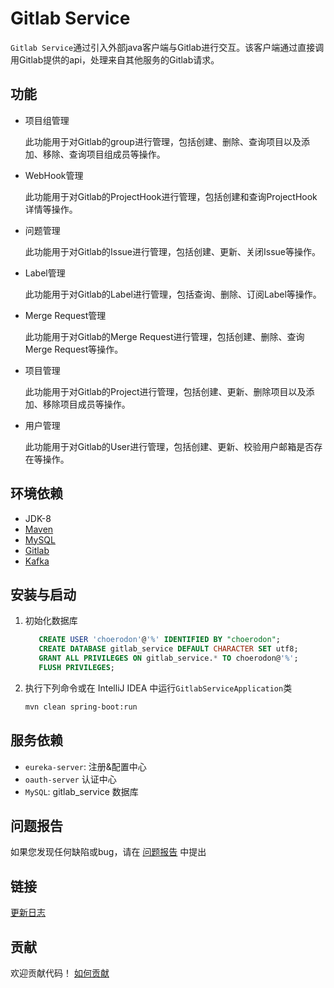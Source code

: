 # Gitlab Service   

`Gitlab Service`通过引入外部java客户端与Gitlab进行交互。该客户端通过直接调用Gitlab提供的api，处理来自其他服务的Gitlab请求。

## 功能

- 项目组管理

  此功能用于对Gitlab的group进行管理，包括创建、删除、查询项目以及添加、移除、查询项目组成员等操作。
  
- WebHook管理

  此功能用于对Gitlab的ProjectHook进行管理，包括创建和查询ProjectHook详情等操作。
  
- 问题管理

  此功能用于对Gitlab的Issue进行管理，包括创建、更新、关闭Issue等操作。
  
- Label管理

  此功能用于对Gitlab的Label进行管理，包括查询、删除、订阅Label等操作。
  
- Merge Request管理

  此功能用于对Gitlab的Merge Request进行管理，包括创建、删除、查询Merge Request等操作。
  
- 项目管理

  此功能用于对Gitlab的Project进行管理，包括创建、更新、删除项目以及添加、移除项目成员等操作。
  
- 用户管理

  此功能用于对Gitlab的User进行管理，包括创建、更新、校验用户邮箱是否存在等操作。                          

## 环境依赖
- JDK-8
- [Maven](http://www.maven-sf.com/)
- [MySQL](https://www.mysql.com)
- [Gitlab](https://gitlab.com)
- [Kafka](https://kafka.apache.org)


## 安装与启动

1. 初始化数据库
    ```sql
       CREATE USER 'choerodon'@'%' IDENTIFIED BY "choerodon";
       CREATE DATABASE gitlab_service DEFAULT CHARACTER SET utf8;
       GRANT ALL PRIVILEGES ON gitlab_service.* TO choerodon@'%';
       FLUSH PRIVILEGES;
    ```

2. 执行下列命令或在 IntelliJ IDEA 中运行`GitlabServiceApplication`类

    ```bash
    mvn clean spring-boot:run
    ```

## 服务依赖
- `eureka-server`: 注册&配置中心
- `oauth-server` 认证中心
- `MySQL`: gitlab_service 数据库

## 问题报告

如果您发现任何缺陷或bug，请在  [问题报告](https://github.com/choerodon/choerodon/issues/new?template=issue_template.md) 中提出

## 链接

[更新日志](CHANGELOG.zh-CN.md)

## 贡献

欢迎贡献代码！ [如何贡献](https://github.com/choerodon/choerodon/blob/master/CONTRIBUTING.md)